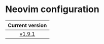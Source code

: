 # Neovim configuration

|                            Current version                            |
| :-------------------------------------------------------------------: |
| [v1.9.1](https://github.com/vladdoster/neovim-configuration/releases) |
